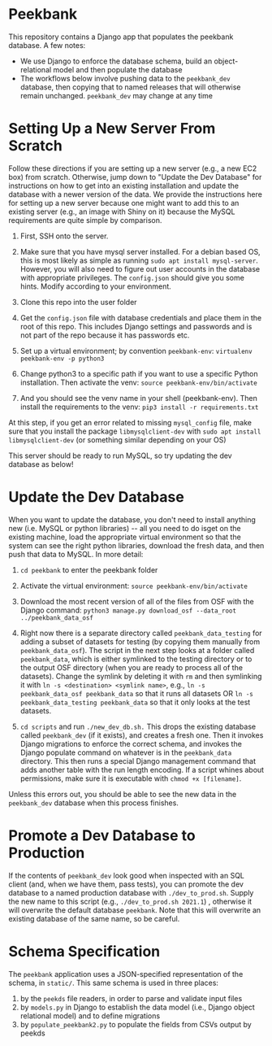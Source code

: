 # Peekbank

This repository contains a Django app that populates the peekbank database. A few notes:
- We use Django to enforce the database schema, build an object-relational model and then populate the database
- The workflows below involve pushing data to the `peekbank_dev` database, then copying that to named releases that will otherwise remain unchanged. `peekbank_dev` may change at any time

# Setting Up a New Server From Scratch

Follow these directions if you are setting up a new server (e.g., a new EC2 box) from scratch. Otherwise, jump down to "Update the Dev Database" for instructions on how to get into an existing installation and update the database with a newer version of the data. We provide the instructions here for setting up a new server because one might want to add this to an existing server (e.g., an image with Shiny on it) because the MySQL requirements are quite simple by comparison.

1. First, SSH onto the server. 
1. Make sure that you have mysql server installed. For a debian based OS, this is most likely as simple as running `sudo apt install mysql-server`. 
However, you will also need to figure out user accounts in the database with appropriate privileges. The `config.json` should give you 
some hints. Modify according to your environment.

1. Clone this repo into the user folder

1. Get the `config.json` file with database credentials and place them in the root of this repo. This includes Django settings and passwords and is not part of the repo because it has passwords etc.

1. Set up a virtual environment; by convention `peekbank-env`: `virtualenv peekbank-env -p python3`

1. Change python3 to a specific path if you want to use a specific Python installation. Then activate the venv: `source peekbank-env/bin/activate`

1. And you should see the venv name in your shell (peekbank-env). Then install the requirements to the venv: `pip3 install -r requirements.txt`

At this step, if you get an error related to missing `mysql_config` file, make sure that you install the package `libmysqlclient-dev` with `sudo apt install libmysqlclient-dev` (or something similar depending on your OS)

This server should be ready to run MySQL, so try updating the dev database as below!

# Update the Dev Database

When you want to update the database, you don't need to install anything new (i.e. MySQL or python libraries) -- all you need to do isget on the existing machine, load the appropriate virtual environment so that the system can see the right python libraries, download the fresh data, and then push that data to MySQL. In more detail:

1. `cd peekbank` to enter the peekbank folder

1. Activate the virtual environment: `source peekbank-env/bin/activate`

1. Download the most recent version of all of the files from OSF with the Django command: `python3 manage.py download_osf --data_root ../peekbank_data_osf`

1. Right now there is a separate directory called `peekbank_data_testing` for adding a subset of datasets for testing (by copying them manually from `peekbank_data_osf`). The script in the next step looks at a folder called `peekbank_data`, which is either symlinked to the testing directory or to the output OSF directory (when you are ready to process all of the datasets). Change the symlink by deleting it with `rm` and then symlinking it with `ln -s <destination> <symlink name>`, e.g., `ln -s peekbank_data_osf peekbank_data` so that it runs all datasets OR `ln -s peekbank_data_testing peekbank_data` so that it only looks at the test datasets.
   
1. `cd scripts` and run `./new_dev_db.sh.` This drops the existing database called `peekbank_dev` (if it exists), and creates a fresh one. Then it invokes Django migrations to enforce the correct schema, and invokes the Django populate command on whatever is in the `peekbank_data` directory. This then runs a special Django management command that adds another table with the run length encoding. If a script whines about permissions, make sure it is executable with `chmod +x [filename]`.

Unless this errors out, you should be able to see the new data in the `peekbank_dev` database when this process finishes.

# Promote a Dev Database to Production

If the contents of `peekbank_dev` look good when inspected with an SQL client (and, when we have them, pass tests), you can promote the dev database to a named production database with `./dev_to_prod.sh`. Supply the new name to this script  (e.g., `./dev_to_prod.sh 2021.1`) , otherwise it will overwrite the default database `peekbank`. Note that this will overwrite an existing database of the same name, so be careful.

# Schema Specification

The `peekbank` application uses a JSON-specified representation of the schema, in `static/`. This same schema is used in three places:

1) by the `peekds` file readers, in order to parse and validate input files
2) by `models.py` in Django to establish the data model (i.e., Django object relational model) and to define migrations
3) by `populate_peekbank2.py` to populate the fields from CSVs output by peekds 
